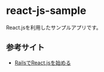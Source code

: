 react-js-sample
==========
React.jsを利用したサンプルアプリです。

## 参考サイト
- [RailsでReact.jsを始める](http://qiita.com/mmyoji/items/ce7fef70c0c91aca793b)
